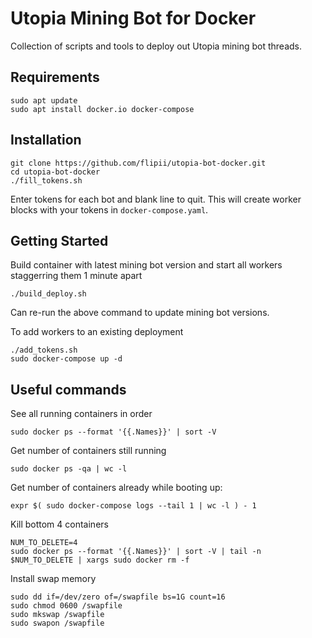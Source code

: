 # Utopia Mining Bot for Docker

Collection of scripts and tools to deploy out Utopia mining bot threads.


## Requirements

```
sudo apt update
sudo apt install docker.io docker-compose
```

## Installation

```
git clone https://github.com/flipii/utopia-bot-docker.git
cd utopia-bot-docker
./fill_tokens.sh
```

Enter tokens for each bot and blank line to quit.
This will create worker blocks with your tokens in `docker-compose.yaml`.


## Getting Started

Build container with latest mining bot version and start all workers staggerring them 1 minute apart
```
./build_deploy.sh
```

Can re-run the above command to update mining bot versions.

To add workers to an existing deployment
```
./add_tokens.sh
sudo docker-compose up -d
```

## Useful commands

See all running containers in order
```
sudo docker ps --format '{{.Names}}' | sort -V
```

Get number of containers still running
```
sudo docker ps -qa | wc -l
```

Get number of containers already while booting up:
```
expr $( sudo docker-compose logs --tail 1 | wc -l ) - 1
```

Kill bottom 4 containers
```
NUM_TO_DELETE=4
sudo docker ps --format '{{.Names}}' | sort -V | tail -n $NUM_TO_DELETE | xargs sudo docker rm -f
```

Install swap memory
```
sudo dd if=/dev/zero of=/swapfile bs=1G count=16
sudo chmod 0600 /swapfile
sudo mkswap /swapfile
sudo swapon /swapfile
```
